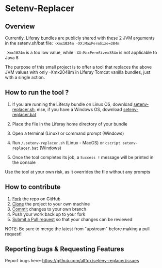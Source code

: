 # Setenv-Replacer

## Overview

Currently, Liferay bundles are publicly shared with these 2 JVM arguments in the setenv.sh/bat file: `-Xmx1024m -XX:MaxPermSize=384m`

`-Xmx1024m` is a too low value, while `-XX:MaxPermSize=384m` is not applicable to Java 8 

The purpose of this small project is to offer a tool that replaces the above JVM values with only -Xmx2048m in Liferay Tomcat vanilla bundles, just with a single action.

## How to run the tool ?

1) If you are running the Liferay bundle on Linux OS, download [setenv-replacer.sh](https://github.com/alffox/setenv-replacer/blob/master/setenv-replacer.sh), else, if you have a Windows OS, download [setenv-replacer.bat](https://github.com/alffox/setenv-replacer/blob/master/setenv-replacer.bat)

2) Place the file in the Liferay home directory of your bundle

3) Open a terminal (Linux) or command prompt (Windows)

4) Run `/.setenv-replacer.sh` (Linux - MacOS) or `cscript setenv-replacer.bat` (Windows)

5) Once the tool completes its job, a `Success !` message will be printed in the console

Use the tool at your own risk, as it overrides the file without any prompts

## How to contribute

 1. [Fork](http://help.github.com/forking/) the repo on GitHub
 2. [Clone](https://help.github.com/articles/cloning-a-repository/) the project to your own machine
 3. [Commit](https://help.github.com/articles/adding-a-file-to-a-repository-using-the-command-line/) changes to your own branch
 4. Push your work back up to your fork
 5. [Submit a Pull request](https://help.github.com/articles/creating-a-pull-request/) so that your changes can be reviewed

NOTE: Be sure to merge the latest from "upstream" before making a pull request!

## Reporting bugs & Requesting Features

Report bugs here: https://github.com/alffox/setenv-replacer/issues
